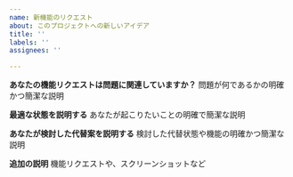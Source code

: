 ```yaml
---
name: 新機能のリクエスト
about: このプロジェクトへの新しいアイデア
title: ''
labels: ''
assignees: ''

---
```


**あなたの機能リクエストは問題に関連していますか？**
問題が何であるかの明確かつ簡潔な説明

**最適な状態を説明する**
あなたが起こりたいことの明確で簡潔な説明

**あなたが検討した代替案を説明する**
検討した代替状態や機能の明確かつ簡潔な説明

**追加の説明**
機能リクエストや、スクリーンショットなど
